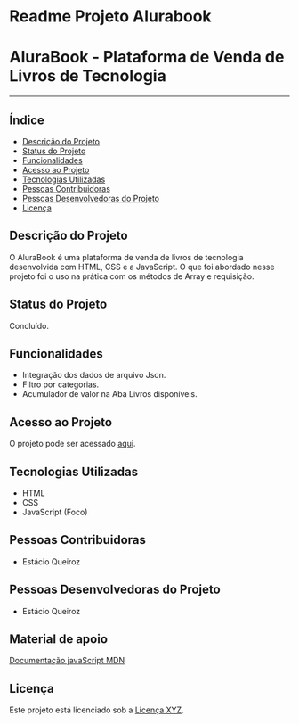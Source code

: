 # Readme Projeto Alurabook

# AluraBook - Plataforma de Venda de Livros de Tecnologia

---

## Índice

- [Descrição do Projeto](https://www.notion.so/Readme-Projeto-Alurabook-6eae7af812f34f2395c99fef32f3fa16?pvs=21)
- [Status do Projeto](https://www.notion.so/Readme-Projeto-Alurabook-6eae7af812f34f2395c99fef32f3fa16?pvs=21)
- [Funcionalidades](https://www.notion.so/Readme-Projeto-Alurabook-6eae7af812f34f2395c99fef32f3fa16?pvs=21)
- [Acesso ao Projeto](https://www.notion.so/Readme-Projeto-Alurabook-6eae7af812f34f2395c99fef32f3fa16?pvs=21)
- [Tecnologias Utilizadas](https://www.notion.so/Readme-Projeto-Alurabook-6eae7af812f34f2395c99fef32f3fa16?pvs=21)
- [Pessoas Contribuidoras](https://www.notion.so/Readme-Projeto-Alurabook-6eae7af812f34f2395c99fef32f3fa16?pvs=21)
- [Pessoas Desenvolvedoras do Projeto](https://www.notion.so/Readme-Projeto-Alurabook-6eae7af812f34f2395c99fef32f3fa16?pvs=21)
- [Licença](https://www.notion.so/Readme-Projeto-Alurabook-6eae7af812f34f2395c99fef32f3fa16?pvs=21)

## Descrição do Projeto

O AluraBook é uma plataforma de venda de livros de tecnologia desenvolvida com HTML, CSS e a JavaScript. O que foi abordado nesse projeto foi o uso na prática com os métodos de Array e requisição.

## Status do Projeto

Concluído.

## Funcionalidades

- Integração dos dados de arquivo Json.
- Filtro por categorias.
- Acumulador de valor na Aba Livros disponíveis.

## Acesso ao Projeto

O projeto pode ser acessado [aqui](https://github.com/estacioFilho/Projeto-Alura-books-Metodos-Array).

## Tecnologias Utilizadas

- HTML
- CSS
- JavaScript (Foco)

## Pessoas Contribuidoras

- Estácio Queiroz

## Pessoas Desenvolvedoras do Projeto

- Estácio Queiroz

## Material de apoio

[Documentação javaScript MDN](https://developer.mozilla.org/pt-BR/docs/Web/JavaScript/Reference/Global_Objects/Array)

## Licença

Este projeto está licenciado sob a [Licença XYZ](https://www.notion.so/link_para_licenca).